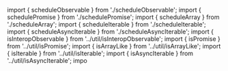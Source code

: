 import { scheduleObservable } from './scheduleObservable';
import { schedulePromise } from './schedulePromise';
import { scheduleArray } from './scheduleArray';
import { scheduleIterable } from './scheduleIterable';
import { scheduleAsyncIterable } from './scheduleAsyncIterable';
import { isInteropObservable } from '../util/isInteropObservable';
import { isPromise } from '../util/isPromise';
import { isArrayLike } from '../util/isArrayLike';
import { isIterable } from '../util/isIterable';
import { isAsyncIterable } from '../util/isAsyncIterable';
impo